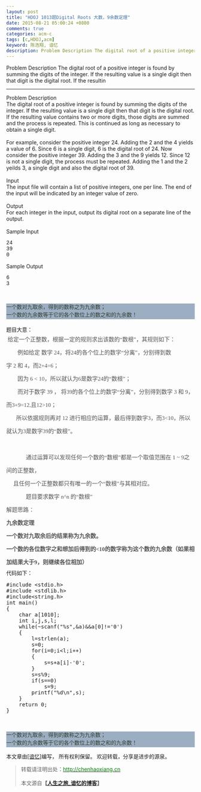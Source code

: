 ```yaml
---
layout: post
title: "HDOJ 1013题Digital Roots 大数，9余数定理"
date: 2015-08-21 05:00:24 +0800
comments: true
categories: acm-c
tags: [c,HDOJ,acm]
keyword: 陈浩翔, 谙忆
description: Problem Description The digital root of a positive integer is found by summing the digits of the integer. If the resulting value is a single digit then that digit is the digital root. If the resultin 
---
```


Problem Description
The digital root of a positive integer is found by summing the digits of the integer. If the resulting value is a single digit then that digit is the digital root. If the resultin
<!-- more -->
----------


<div class="panel_title" align="left">Problem Description</div>
<div class="panel_content">The digital root of a positive integer is found by summing the digits of the integer. If the resulting value is a single digit then that digit is the digital root. If the resulting value contains two or more digits, those digits are
 summed and the process is repeated. This is continued as long as necessary to obtain a single digit.<br>
<br>
For example, consider the positive integer 24. Adding the 2 and the 4 yields a value of 6. Since 6 is a single digit, 6 is the digital root of 24. Now consider the positive integer 39. Adding the 3 and the 9 yields 12. Since 12 is not a single digit, the process
 must be repeated. Adding the 1 and the 2 yeilds 3, a single digit and also the digital root of 39.<br>
</div>
<div class="panel_bottom"></div>
<br>
<div class="panel_title" align="left">Input</div>
<div class="panel_content">The input file will contain a list of positive integers, one per line. The end of the input will be indicated by an integer value of zero.<br>
</div>
<div class="panel_bottom"></div>
<br>
<div class="panel_title" align="left">Output</div>
<div class="panel_content">For each integer in the input, output its digital root on a separate line of the output.<br>
</div>
<div class="panel_bottom"></div>
<br>
<div class="panel_title" align="left">Sample Input</div>
<div class="panel_content">
<pre><div style="font-family:Courier New,Courier,monospace">24
39
0</div></pre>
</div>
<div class="panel_bottom"></div>
<p></p>
<div class="panel_title" align="left">Sample Output</div>
<div class="panel_content">
<pre><div style="font-family:'Courier New',Courier,monospace">6
3</div></pre>
</div>
<p></p>
<p><br>
</p>
<div style="color:rgb(50,62,50); font-size:14px; line-height:21px; background-color:rgb(156,174,193); font-family:'Courier new',Courier,monospace">
<strong></strong></div>
<p></p>
<div style="color:rgb(50,62,50); font-size:14px; line-height:21px; background-color:rgb(156,174,193); font-family:'Courier new',Courier,monospace">
一个数对九取余，得到的数称之为九余数；</div>
<div style="color:rgb(50,62,50); font-size:14px; line-height:21px; background-color:rgb(156,174,193); font-family:'Courier new',Courier,monospace">
一个数的九余数等于它的各个数位上的数之和的九余数！</div>
<br>
<p style="margin-top:0px; margin-bottom:0px; padding-top:0px; padding-bottom:0px">
题目大意：</p>
<p style="margin-top:0px; margin-bottom:0px; padding-top:0px; padding-bottom:0px">
</p>
<div>
<p style="margin-top:0px; margin-bottom:0px; padding-top:0px; padding-bottom:0px; color:rgb(85,85,85); font-family:'microsoft yahei'; font-size:15px; line-height:35px">
&nbsp;给定一个正整数，根据一定的规则求出该数的<span style="font-family:'Times New Roman'">“</span><span style="font-family:宋体">数根</span><span style="font-family:'Times New Roman'">”</span><span style="font-family:宋体">，其规则如下：</span></p>
<p style="margin-top:0px; margin-bottom:0px; padding-top:0px; padding-bottom:0px; color:rgb(85,85,85); font-family:'microsoft yahei'; font-size:15px; line-height:35px">
&nbsp;&nbsp;&nbsp;&nbsp;&nbsp;&nbsp;&nbsp;&nbsp;例如给定&nbsp;数字&nbsp;<span style="font-family:'Times New Roman'">24</span><span style="font-family:宋体">，将</span><span style="font-family:'Times New Roman'">24</span><span style="font-family:宋体">的各个位上的数字</span><span style="font-family:'Times New Roman'">“</span><span style="font-family:宋体">分离</span><span style="font-family:'Times New Roman'">”</span><span style="font-family:宋体">，分别得到数字&nbsp;</span><span style="font-family:'Times New Roman'">2&nbsp;</span><span style="font-family:宋体">和&nbsp;</span><span style="font-family:'Times New Roman'">4</span><span style="font-family:宋体">，而</span><span style="font-family:'Times New Roman'">2&#43;4=6</span><span style="font-family:宋体">；</span></p>
<p style="margin-top:0px; margin-bottom:0px; padding-top:0px; padding-bottom:0px; color:rgb(85,85,85); font-family:'microsoft yahei'; font-size:15px; line-height:35px">
&nbsp;&nbsp;&nbsp;&nbsp;&nbsp;&nbsp;&nbsp;&nbsp;因为&nbsp;<span style="font-family:'Times New Roman'">6&nbsp;&lt;&nbsp;10</span><span style="font-family:宋体">，所以就认为</span><span style="font-family:'Times New Roman'">6</span><span style="font-family:宋体">是数字</span><span style="font-family:'Times New Roman'">24</span><span style="font-family:宋体">的</span><span style="font-family:'Times New Roman'">“</span><span style="font-family:宋体">数根</span><span style="font-family:'Times New Roman'">”</span><span style="font-family:宋体">；</span></p>
<p style="margin-top:0px; margin-bottom:0px; padding-top:0px; padding-bottom:0px; color:rgb(85,85,85); font-family:'microsoft yahei'; font-size:15px; line-height:35px">
&nbsp;&nbsp;&nbsp;&nbsp;&nbsp;&nbsp;&nbsp;&nbsp;而对于数字&nbsp;<span style="font-family:'Times New Roman'">39&nbsp;</span><span style="font-family:宋体">，</span>&nbsp;将<span style="font-family:'Times New Roman'">39</span><span style="font-family:宋体">的各个位上的数字</span><span style="font-family:'Times New Roman'">“</span><span style="font-family:宋体">分离</span><span style="font-family:'Times New Roman'">”</span><span style="font-family:宋体">，分别得到数字&nbsp;</span><span style="font-family:'Times New Roman'">3&nbsp;</span><span style="font-family:宋体">和&nbsp;</span><span style="font-family:'Times New Roman'">9</span><span style="font-family:宋体">，而</span><span style="font-family:'Times New Roman'">3&#43;9=12,</span><span style="font-family:宋体">且</span><span style="font-family:'Times New Roman'">12&gt;10</span><span style="font-family:宋体">；</span></p>
<p style="margin-top:0px; margin-bottom:0px; padding-top:0px; padding-bottom:0px; color:rgb(85,85,85); font-family:'microsoft yahei'; font-size:15px; line-height:35px">
&nbsp;&nbsp;&nbsp;&nbsp;&nbsp;&nbsp;&nbsp;所以依据规则再对&nbsp;<span style="font-family:'Times New Roman'">12&nbsp;</span><span style="font-family:宋体">进行相应的运算，最后得到数字</span><span style="font-family:'Times New Roman'">3</span><span style="font-family:宋体">，而</span><span style="font-family:'Times New Roman'">3&lt;10</span><span style="font-family:宋体">，所以就认为</span><span style="font-family:'Times New Roman'">3</span><span style="font-family:宋体">是数字</span><span style="font-family:'Times New Roman'">39</span><span style="font-family:宋体">的</span><span style="font-family:'Times New Roman'">“</span><span style="font-family:宋体">数根</span><span style="font-family:'Times New Roman'">”</span><span style="font-family:宋体">。</span></p>
<p style="margin-top:0px; margin-bottom:0px; padding-top:0px; padding-bottom:0px; color:rgb(85,85,85); font-family:'microsoft yahei'; font-size:15px; line-height:35px">
&nbsp;&nbsp;&nbsp;&nbsp;&nbsp;&nbsp;&nbsp;</p>
<p style="margin-top:0px; margin-bottom:0px; padding-top:0px; padding-bottom:0px; color:rgb(85,85,85); font-family:'microsoft yahei'; font-size:15px; line-height:35px">
&nbsp;&nbsp;&nbsp;&nbsp;&nbsp;&nbsp;&nbsp;&nbsp;&nbsp;&nbsp;&nbsp;&nbsp;&nbsp;&nbsp;通过运算可以发现任何一个数的<span style="font-family:'Times New Roman'">“</span><span style="font-family:宋体">数根</span><span style="font-family:'Times New Roman'">”</span><span style="font-family:宋体">都是一个取&#20540;范围在&nbsp;</span><span style="font-family:'Times New Roman'">1&nbsp;~&nbsp;9</span><span style="font-family:宋体">之间的正整数，</span></p>
<p style="margin-top:0px; margin-bottom:0px; padding-top:0px; padding-bottom:0px; color:rgb(85,85,85); font-family:'microsoft yahei'; font-size:15px; line-height:35px">
&nbsp;&nbsp;&nbsp;&nbsp;&nbsp;且任何一个正整数都只有唯一的一个<span style="font-family:'Times New Roman'">“</span><span style="font-family:宋体">数根</span><span style="font-family:'Times New Roman'">”</span><span style="font-family:宋体">与其相对应。</span></p>
<p style="margin-top:0px; margin-bottom:0px; padding-top:0px; padding-bottom:0px; color:rgb(85,85,85); font-family:'microsoft yahei'; font-size:15px; line-height:35px">
&nbsp;&nbsp;&nbsp;&nbsp;&nbsp;&nbsp;&nbsp;&nbsp;&nbsp;&nbsp;&nbsp;&nbsp;&nbsp;&nbsp;题目要求数字&nbsp;<span style="font-family:'Times New Roman'">n^n&nbsp;</span><span style="font-family:宋体">的</span><span style="font-family:'Times New Roman'">“</span><span style="font-family:宋体">数根</span><span style="font-family:'Times New Roman'">”</span></p>
<p style="margin-top:0px; margin-bottom:0px; padding-top:0px; padding-bottom:0px; color:rgb(85,85,85); font-family:'microsoft yahei'; font-size:15px; line-height:35px">
<span style="font-family:'Times New Roman'">解题思路：</span></p>
<p style="margin-top:0px; margin-bottom:0px; padding-top:0px; padding-bottom:0px; color:rgb(85,85,85); font-family:'microsoft yahei'; font-size:15px; line-height:35px">
<span style="font-family:'Times New Roman'"><strong>九余数定理</strong></span></p>
<p style="margin-top:0px; margin-bottom:0px; padding-top:0px; padding-bottom:0px; color:rgb(85,85,85); font-family:'microsoft yahei'; font-size:15px; line-height:35px">
<span style="font-family:'Times New Roman'"><strong>一个数对九取余后的结果称为九余数。</strong></span></p>
<p style="margin-top:0px; margin-bottom:0px; padding-top:0px; padding-bottom:0px; color:rgb(85,85,85); font-family:'microsoft yahei'; font-size:15px; line-height:35px">
<span style="font-family:'Times New Roman'"><strong>一个数的各位数字之和想加后得到的&lt;10的数字称为这个数的九余数（如果相加结果大于9，则继续各位相加）</strong></span></p>
</div>
<div>代码如下：</div>
<div class="panel_title" align="left"><pre name="code" class="cpp">#include &lt;stdio.h&gt;
#include &lt;stdlib.h&gt;
#include&lt;string.h&gt;
int main()
{
    char a[1010];
    int i,j,s,l;
    while(~scanf(&quot;%s&quot;,&amp;a)&amp;&amp;a[0]!=&#39;0&#39;)
    {
        l=strlen(a);
        s=0;
        for(i=0;i&lt;l;i++)
        {
            s=s+a[i]-&#39;0&#39;;
        }
        s=s%9;
        if(s==0)
            s=9;
        printf(&quot;%d\n&quot;,s);
    }
    return 0;
}
</pre><br>
<br>
</div>
<div style="top:0px">
<div style="color:rgb(50,62,50); font-size:14px; line-height:21px; background-color:rgb(156,174,193); font-family:'Courier new',Courier,monospace">
一个数对九取余，得到的数称之为九余数；</div>
<div style="color:rgb(50,62,50); font-size:14px; line-height:21px; background-color:rgb(156,174,193); font-family:'Courier new',Courier,monospace">
一个数的九余数等于它的各个数位上的数之和的九余数！</div>
</div>


本文章由<a href="http://chenhaoxiang.cn/">[谙忆]</a>编写， 所有权利保留。 
欢迎转载，分享是进步的源泉。
<blockquote cite='陈浩翔'>
<p background-color='#D3D3D3'>转载请注明出处：<a href='http://chenhaoxiang.cn'><font color="green">http://chenhaoxiang.cn</font></a><br><br>
本文源自<strong>【<a href='http://chenhaoxiang.cn' target='_blank'>人生之旅_谙忆的博客</a>】</strong></p>
</blockquote>
